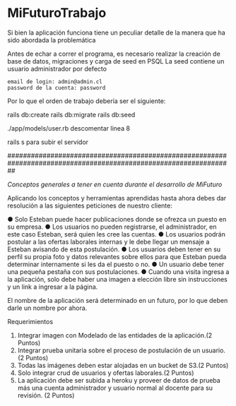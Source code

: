 # MiFuturoTrabajo

Si bien la aplicación funciona tiene un peculiar detalle de la manera que ha sido abordada la problemática

Antes de echar a correr el programa, es necesario realizar la creación de base de datos, migraciones y carga de seed en PSQL
La seed contiene un usuario administrador por defecto

    email de login: admin@admin.cl
    password de la cuenta: password

Por lo que el orden de trabajo debería ser el siguiente:

rails db:create
rails db:migrate
rails db:seed

./app/models/user.rb descomentar linea 8

rails s para subir el servidor

##################################################################################################################

*Conceptos generales a tener en cuenta durante el desarrollo de MiFuturo*

Aplicando los conceptos y herramientas aprendidas hasta ahora debes dar resolución a las siguientes peticiones de nuestro cliente:

● Solo Esteban puede hacer publicaciones donde se ofrezca un puesto en su empresa.
● Los usuarios no pueden registrarse, el administrador, en este caso Esteban, será quien les cree las cuentas.
● Los usuarios podrán postular a las ofertas laborales internas y le debe llegar un mensaje a Esteban avisando de esta postulación.
● Los usuarios deben tener en su perfil su propia foto y datos relevantes sobre ellos para que Esteban pueda determinar internamente si les da el puesto o no.
● Un usuario debe tener una pequeña pestaña con sus postulaciones.
● Cuando una visita ingresa a la aplicación, solo debe haber una imagen a elección libre sin instrucciones y un link a ingresar a la página.

El nombre de la aplicación será determinado en un futuro, por lo que deben darle un nombre por ahora.

Requerimientos
1. Integrar imagen con Modelado de las entidades de la aplicación.(2 Puntos)
2. Integrar prueba unitaria sobre el proceso de postulación de un usuario.(2 Puntos)
3. Todas las imágenes deben estar alojadas en un bucket de S3.(2 Puntos)
4. Solo integrar crud de usuarios y ofertas laborales.(2 Puntos)
5. La aplicación debe ser subida a heroku y proveer de datos de prueba más una cuenta administrador y usuario normal al docente para su revisión. (2 Puntos)
